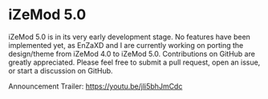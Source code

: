 # iZeMod 5.0

iZeMod 5.0 is in its very early development stage. No features have been implemented yet, as EnZaXD and I are currently working on porting the design/theme from iZeMod 4.0 to iZeMod 5.0. Contributions on GitHub are greatly appreciated. Please feel free to submit a pull request, open an issue, or start a discussion on GitHub.

Announcement Trailer: https://youtu.be/jli5bhJmCdc
